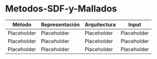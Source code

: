 # Metodos-SDF-y-Mallados

| Método | Representación | Arquitectura | Input |
|--------|----------------|--------------|-------|
| Placeholder | Placeholder | Placeholder |Placeholder |
| Placeholder | Placeholder | Placeholder |Placeholder |
| Placeholder | Placeholder | Placeholder |Placeholder |
